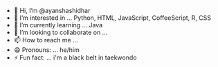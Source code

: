 - 👋 Hi, I’m @ayanshashidhar
- 👀 I’m interested in ... Python, HTML, JavaScript, CoffeeScript, R, CSS
- 🌱 I’m currently learning ... Java
- 💞️ I’m looking to collaborate on ...
- 📫 How to reach me ...
- 😄 Pronouns: ... he/him
- ⚡ Fun fact: ... i'm a black belt in taekwondo

